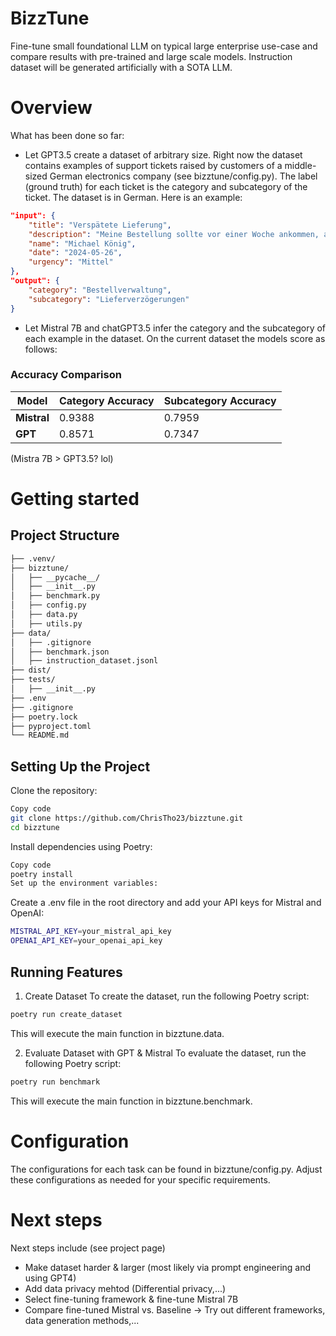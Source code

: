# BizzTune
Fine-tune small foundational LLM on typical large enterprise use-case and compare results with pre-trained and large scale models. Instruction dataset will be generated artificially with a SOTA LLM.

# Overview 
What has been done so far:
- Let GPT3.5 create a dataset of arbitrary size. Right now the dataset contains examples of support tickets raised by customers of a middle-sized German electronics company (see bizztune/config.py). The label (ground truth) for each ticket is the category and subcategory of the ticket. The dataset is in German. Here is an example:<br>
```json
"input": {
    "title": "Verspätete Lieferung",
    "description": "Meine Bestellung sollte vor einer Woche ankommen, aber sie ist immer noch nicht da. Können Sie den Lieferstatus überprüfen? Meine Bestellnummer ist 54321.",
    "name": "Michael König",
    "date": "2024-05-26",
    "urgency": "Mittel"
},
"output": {
    "category": "Bestellverwaltung",
    "subcategory": "Lieferverzögerungen"
}
```
- Let Mistral 7B and chatGPT3.5 infer the category and the subcategory of each example in the dataset. On the current dataset the models score as follows:
### Accuracy Comparison
| Model            | Category Accuracy | Subcategory Accuracy |
|------------------|-------------------|----------------------|
| **Mistral**      | 0.9388            | 0.7959               |
| **GPT**          | 0.8571            | 0.7347               |

(Mistra 7B > GPT3.5? lol)

# Getting started

## Project Structure
```bash
├── .venv/
├── bizztune/
│   ├── __pycache__/
│   ├── __init__.py
│   ├── benchmark.py
│   ├── config.py
│   ├── data.py
│   ├── utils.py
├── data/
│   ├── .gitignore
│   ├── benchmark.json
│   ├── instruction_dataset.jsonl
├── dist/
├── tests/
│   ├── __init__.py
├── .env
├── .gitignore
├── poetry.lock
├── pyproject.toml
└── README.md
```

## Setting Up the Project
Clone the repository:
```bash
Copy code
git clone https://github.com/ChrisTho23/bizztune.git
cd bizztune
```

Install dependencies using Poetry:
```bash
Copy code
poetry install
Set up the environment variables:
```

Create a .env file in the root directory and add your API keys for Mistral and OpenAI:
```bash
MISTRAL_API_KEY=your_mistral_api_key
OPENAI_API_KEY=your_openai_api_key
```

## Running Features
1. Create Dataset
To create the dataset, run the following Poetry script:
```bash
poetry run create_dataset
```
This will execute the main function in bizztune.data.

2. Evaluate Dataset with GPT & Mistral
To evaluate the dataset, run the following Poetry script:
```bash
poetry run benchmark
```
This will execute the main function in bizztune.benchmark.

# Configuration
The configurations for each task can be found in bizztune/config.py. Adjust these configurations as needed for your specific requirements.

# Next steps
Next steps include (see project page)
- Make dataset harder & larger (most likely via prompt engineering and using GPT4)
- Add data privacy mehtod (Differential privacy,...)
- Select fine-tuning framework & fine-tune Mistral 7B
- Compare fine-tuned Mistral vs. Baseline
-> Try out different frameworks, data generation methods,...
